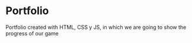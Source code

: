 # Portfolio
Portfolio created with HTML, CSS y JS, in which we are going to show the progress of our game
